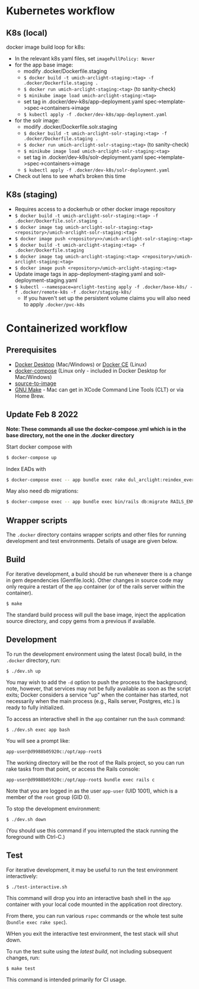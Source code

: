 # Kubernetes workflow

## K8s (local)
docker image build loop for k8s:
- In the relevant k8s yaml files, set `imagePullPolicy: Never`
- for the app base image:
    - modify .docker/Dockerfile.staging
    - `$ docker build -t umich-arclight-staging:<tag> -f .docker/Dockerfile.staging .`
    - `$ docker run umich-arclight-staging:<tag>` (to sanity-check)
    - `$ minikube image load umich-arclight-staging:<tag>`
    - set tag in .docker/dev-k8s/app-deployment.yaml spec->template->spec->containers->image
    - `$ kubectl apply -f .docker/dev-k8s/app-deployment.yaml`
- for the solr image:
    - modify .docker/Dockerfile.solr.staging
    - `$ docker build -t umich-arclight-solr-staging:<tag> -f .docker/Dockerfile.staging .`
    - `$ docker run umich-arclight-solr-staging:<tag>` (to sanity-check)
    - `$ minikube image load umich-arclight-solr-staging:<tag>`
    - set tag in .docker/dev-k8s/solr-deployment.yaml spec->template->spec->containers->image
    - `$ kubectl apply -f .docker/dev-k8s/solr-deployment.yaml`
- Check out lens to see what’s broken this time

## K8s (staging)
- Requires access to a dockerhub or other docker image repository
- `$ docker build -t umich-arclight-solr-staging:<tag> -f .docker/Dockerfile.solr.staging .`
- `$ docker image tag umich-arclight-solr-staging:<tag> <repository>/umich-arclight-solr-staging:<tag>`
- `$ docker image push <repository>>/umich-arclight-solr-staging:<tag>`
- `$ docker build -t umich-arclight-staging:<tag> -f .docker/Dockerfile.staging`
- `$ docker image tag umich-arclight-staging:<tag> <repository>/umich-arclight-staging:<tag>`
- `$ docker image push <repository>/umich-arclight-staging:<tag>`
- Update image tags in app-deployment-staging.yaml and solr-deployment-staging.yaml
- `$ kubectl --namespace=arclight-testing apply -f .docker/base-k8s/ -f .docker/remote-k8s -f .docker/staging-k8s/`
    - If you haven't set up the persistent volume claims you will also need to apply `.docker/pvc-k8s`


# Containerized workflow

## Prerequisites

- [Docker Desktop](https://www.docker.com/products/docker-desktop) (Mac/Windows) or
  [Docker CE](https://docs.docker.com/install/) (Linux)
- [docker-compose](https://docs.docker.com/compose/install/)
  (Linux only - included in Docker Desktop for Mac/Windows)
- [source-to-image](https://github.com/openshift/source-to-image#installation)
- [GNU Make](https://www.gnu.org/software/make/) - Mac can get in XCode
  Command Line Tools (CLT) or via Home Brew.

## Update Feb 8 2022
__Note: These commands all use the docker-compose.yml which is in the base directory,
not the one in the .docker directory__

Start docker compose with
```bash
$ docker-compose up
```

Index EADs with
```bash
$ docker-compose exec -- app bundle exec rake dul_arclight:reindex_everything
```

May also need db migrations:
```bash
$ docker-compose exec -- app bundle exec bin/rails db:migrate RAILS_ENV=development
```

## Wrapper scripts

The `.docker` directory contains wrapper scripts and other files for
running development and test environments.
Details of usage are given below.

## Build

For iterative development, a build should be run whenever there is a change in
gem dependencies (Gemfile.lock).  Other changes in source code may only require a
restart of the `app` container (or of the rails server within the container).

    $ make

The standard build process will pull the base image, inject the application
source directory, and copy gems from a previous if available.

## Development

To run the development environment using the latest (local) build, in the `.docker` directory, run:

    $ ./dev.sh up

You may wish to add the `-d` option to push the process to the background; note, however, that services
may not be fully available as soon as the script exits; Docker considers a service "up" when the
container has started, not necessarily when the main process (e.g., Rails server, Postgres, etc.)
is ready to fully initialized.

To access an interactive shell in the `app` container run the `bash` command:

    $ ./dev.sh exec app bash

You will see a prompt like:

    app-user@d9988b05920c:/opt/app-root$

The working directory will be the root of the Rails project, so you
can run rake tasks from that point, or access the Rails console:

    app-user@d9988b05920c:/opt/app-root$ bundle exec rails c

Note that you are logged in as the user `app-user` (UID 1001), which is a member of the `root`
group (GID 0).

To stop the development environment:

    $ ./dev.sh down

(You should use this command if you interrupted the stack running the foreground
with Ctrl-C.)

## Test

For iterative development, it may be useful to run the test environment interactively:

    $ ./test-interactive.sh

This command will drop you into an interactive bash shell in the `app` container
with your local code mounted in the application root directory.

From there, you can run various `rspec` commands or the whole test suite (`bundle exec rake spec`).

WHen you exit the interactive test environment, the test stack will shut down.

To run the test suite using the *latest build*, not including subsequent changes, run:

    $ make test

This command is intended primarily for CI usage.
